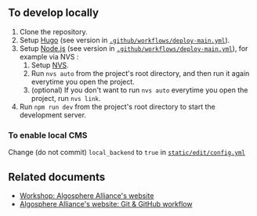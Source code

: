 ## To develop locally
1. Clone the repository.
2. Setup [Hugo](https://gohugo.io/) (see version in [`.github/workflows/deploy-main.yml`](/.github/workflows/deploy-main.yml)).
3. Setup [Node.js](https://nodejs.org/) (see version in [`.github/workflows/deploy-main.yml`](/.github/workflows/deploy-main.yml)), for example via NVS :
    1. Setup [NVS](https://github.com/jasongin/nvs).
    2. Run `nvs auto` from the project's root directory, and then run it again everytime you open the project.
    3. (optional) If you don't want to run `nvs auto` everytime you open the project, run `nvs link`.
5. Run `npm run dev` from the project's root directory to start the development server.

### To enable local CMS
Change (do not commit) `local_backend` to `true` in [`static/edit/config.yml`](./static/edit/config.yml)

## Related documents
- [Workshop: Algosphere Alliance's website](https://docs.google.com/document/d/1nXhrGaih0b8pFP8Ucf730qY53uq6WcF2PzS4Bp4ynPM/)
- [Algosphere Alliance's website: Git & GitHub workflow](https://docs.google.com/presentation/d/e/2PACX-1vQ8a_SuCwfdwo3vQfkTxA5VQKzUnSrmZOd0PrX_fnK4W7xoKqxdiKmjVs5XXt7hfAsCUtsa2j0F_zZd/pub)
